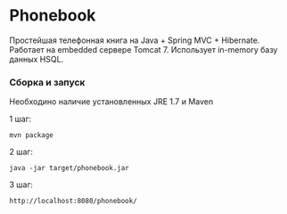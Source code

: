 ﻿# Phonebook

Простейшая телефонная книга на Java + Spring MVC + Hibernate.
Работает на embedded сервере Tomcat 7.
Использует in-memory базу данных HSQL.

### Сборка и запуск

Необходино наличие установленных JRE 1.7 и Maven

1 шаг:

```
mvn package
```

2 шаг:
```
java -jar target/phonebook.jar
```

3 шаг:
```
http://localhost:8080/phonebook/
```